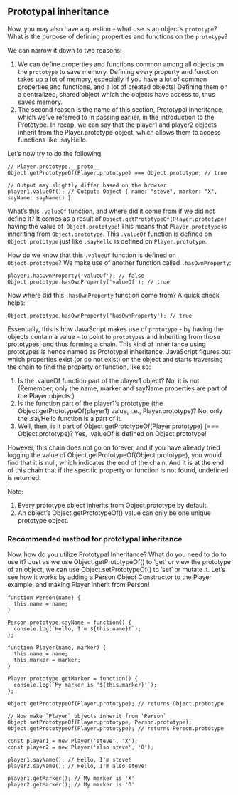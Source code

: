 ## Prototypal inheritance
Now, you may also have a question - what use is an object’s `prototype`? What is the purpose of defining properties and functions on the `prototype`?

We can narrow it down to two reasons:

1. We can define properties and functions common among all objects on the `prototype` to save memory. Defining every property and function takes up a lot of memory, especially if you have a lot of common properties and functions, and a lot of created objects! Defining them on a centralized, shared object which the objects have access to, thus saves memory.
2. The second reason is the name of this section, Prototypal Inheritance, which we’ve referred to in passing earlier, in the introduction to the Prototype. In recap, we can say that the player1 and player2 objects inherit from the Player.prototype object, which allows them to access functions like .sayHello.

Let’s now try to do the following:

```
// Player.prototype.__proto__
Object.getPrototypeOf(Player.prototype) === Object.prototype; // true

// Output may slightly differ based on the browser
player1.valueOf(); // Output: Object { name: "steve", marker: "X", sayName: sayName() }
```
What’s this `.valueOf` function, and where did it come from if we did not define it? It comes as a result of `Object.getPrototypeOf(Player.prototype)` having the value of` Object.prototype`! This means that `Player.prototype` is inheriting from `Object.prototype`. This `.valueOf` function is defined on `Object.prototype` just like `.sayHello` is defined on `Player.prototype`.

How do we know that this `.valueOf` function is defined on `Object.prototype`? We make use of another function called `.hasOwnProperty`:
```
player1.hasOwnProperty('valueOf'); // false
Object.prototype.hasOwnProperty('valueOf'); // true
```
Now where did this `.hasOwnProperty` function come from? A quick check helps:
```
Object.prototype.hasOwnProperty('hasOwnProperty'); // true
```
Essentially, this is how JavaScript makes use of `prototype` - by having the objects contain a value - to point to `prototype`s and inheriting from those prototypes, and thus forming a chain. This kind of inheritance using prototypes is hence named as Prototypal inheritance. JavaScript figures out which properties exist (or do not exist) on the object and starts traversing the chain to find the property or function, like so:

1. Is the .valueOf function part of the player1 object? No, it is not. (Remember, only the name, marker and sayName properties are part of the Player objects.)
2. Is the function part of the player1’s prototype (the Object.getPrototypeOf(player1) value, i.e., Player.prototype)? No, only the .sayHello function is a part of it.
3. Well, then, is it part of Object.getPrototypeOf(Player.prototype) (=== Object.prototype)? Yes, .valueOf is defined on Object.prototype!

However, this chain does not go on forever, and if you have already tried logging the value of Object.getPrototypeOf(Object.prototype), you would find that it is null, which indicates the end of the chain. And it is at the end of this chain that if the specific property or function is not found, undefined is returned.

Note:

1. Every prototype object inherits from Object.prototype by default.
2. An object’s Object.getPrototypeOf() value can only be one unique prototype object.

### Recommended method for prototypal inheritance
Now, how do you utilize Prototypal Inheritance? What do you need to do to use it? Just as we use Object.getPrototypeOf() to ‘get’ or view the prototype of an object, we can use Object.setPrototypeOf() to ‘set’ or mutate it. Let’s see how it works by adding a Person Object Constructor to the Player example, and making Player inherit from Person!
```
function Person(name) {
  this.name = name;
}

Person.prototype.sayName = function() {
  console.log(`Hello, I'm ${this.name}!`);
};

function Player(name, marker) {
  this.name = name;
  this.marker = marker;
}

Player.prototype.getMarker = function() {
  console.log(`My marker is '${this.marker}'`);
};

Object.getPrototypeOf(Player.prototype); // returns Object.prototype

// Now make `Player` objects inherit from `Person`
Object.setPrototypeOf(Player.prototype, Person.prototype);
Object.getPrototypeOf(Player.prototype); // returns Person.prototype

const player1 = new Player('steve', 'X');
const player2 = new Player('also steve', 'O');

player1.sayName(); // Hello, I'm steve!
player2.sayName(); // Hello, I'm also steve!

player1.getMarker(); // My marker is 'X'
player2.getMarker(); // My marker is 'O'
```